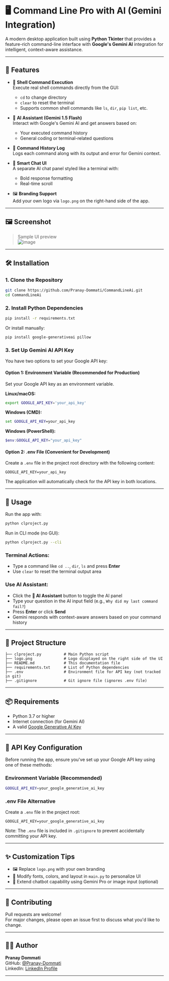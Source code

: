 # 🖥️ Command Line Pro with AI (Gemini Integration)

A modern desktop application built using **Python Tkinter** that provides a feature-rich command-line interface with **Google's Gemini AI** integration for intelligent, context-aware assistance.

---

## 🚀 Features

- 🔧 **Shell Command Execution**  
  Execute real shell commands directly from the GUI:
  - `cd` to change directory  
  - `clear` to reset the terminal  
  - Supports common shell commands like `ls`, `dir`, `pip list`, etc.

- 🤖 **AI Assistant (Gemini 1.5 Flash)**  
  Interact with Google's Gemini AI and get answers based on:
  - Your executed command history  
  - General coding or terminal-related questions

- 📜 **Command History Log**  
  Logs each command along with its output and error for Gemini context.

- 🧠 **Smart Chat UI**  
  A separate AI chat panel styled like a terminal with:
  - Bold response formatting  
  - Real-time scroll

- 🖼️ **Branding Support**  
  Add your own logo via `logo.png` on the right-hand side of the app.

---

## 🖼️ Screenshot

> Sample UI preview  
![image](https://github.com/user-attachments/assets/7db310d0-b0e6-40ef-88c0-67e9d2c21e34)


---

## 🛠️ Installation

### 1. Clone the Repository

```bash
git clone https://github.com/Pranay-Dommati/CommandLineAi.git
cd CommandLineAi
```

### 2. Install Python Dependencies

```bash
pip install -r requirements.txt
```

Or install manually:

```bash
pip install google-generativeai pillow
```

### 3. Set Up Gemini AI API Key

You have two options to set your Google API key:

#### Option 1: Environment Variable (Recommended for Production)

Set your Google API key as an environment variable.

**Linux/macOS:**

```bash
export GOOGLE_API_KEY='your_api_key'
```

**Windows (CMD):**

```cmd
set GOOGLE_API_KEY=your_api_key
```

**Windows (PowerShell):**

```powershell
$env:GOOGLE_API_KEY="your_api_key"
```

#### Option 2: .env File (Convenient for Development)

Create a `.env` file in the project root directory with the following content:

```
GOOGLE_API_KEY=your_api_key
```

The application will automatically check for the API key in both locations.

---

## 🧾 Usage

Run the app with:

```bash
python clproject.py
```

Run in CLI mode (no GUI):

```bash
python clproject.py --cli
```

### Terminal Actions:

- Type a command like `cd ..`, `dir`, `ls` and press **Enter**
- Use `clear` to reset the terminal output area

### Use AI Assistant:

- Click the **🤖 AI Assistant** button to toggle the AI panel
- Type your question in the AI input field (e.g., `Why did my last command fail?`)
- Press **Enter** or click **Send**
- Gemini responds with context-aware answers based on your command history

---

## 📁 Project Structure

```
├── clproject.py          # Main Python script 
├── logo.png              # Logo displayed on the right side of the UI
├── README.md             # This documentation file
├── requirements.txt      # List of Python dependencies
├── .env                  # Environment file for API key (not tracked in git)
├── .gitignore            # Git ignore file (ignores .env file)
```

---

## 📦 Requirements

- Python 3.7 or higher
- Internet connection (for Gemini AI)
- A valid [Google Generative AI Key](https://makersuite.google.com/app)

---

## 🔐 API Key Configuration

Before running the app, ensure you've set up your Google API key using one of these methods:

### Environment Variable (Recommended)

```bash
GOOGLE_API_KEY=your_google_generative_ai_key
```

### .env File Alternative

Create a `.env` file in the project root:

```
GOOGLE_API_KEY=your_google_generative_ai_key
```

Note: The `.env` file is included in `.gitignore` to prevent accidentally committing your API key.

---

## ✨ Customization Tips

- 🖼️ Replace `logo.png` with your own branding
- 🎨 Modify fonts, colors, and layout in `main.py` to personalize UI
- 💬 Extend chatbot capability using Gemini Pro or image input (optional)

---

## 🤝 Contributing

Pull requests are welcome!  
For major changes, please open an issue first to discuss what you'd like to change.

---

## 👨‍💻 Author

**Pranay Dommati**  
GitHub: [@Pranay-Dommati](https://github.com/Pranay-Dommati)  
LinkedIn: [LinkedIn Profile](https://www.linkedin.com)

---

